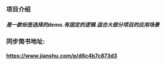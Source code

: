 ### 项目介绍 
##### 是一款标签选择的demo.有固定的逻辑.适合大部分项目的应用场景
### 同步简书地址:
#### https://www.jianshu.com/p/d6c4b7c873d3